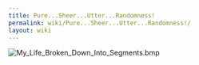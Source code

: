 ```yaml
---
title: Pure...Sheer...Utter...Randomness!
permalink: wiki/Pure...Sheer...Utter...Randomness!/
layout: wiki
---
```


![](My_Life_Broken_Down_Into_Segments.bmp "My_Life_Broken_Down_Into_Segments.bmp")
